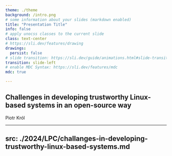 ```yaml
---
theme: ./theme
background: /intro.png
# some information about your slides (markdown enabled)
title: "Presentation Title"
info: false
# apply unocss classes to the current slide
class: text-center
# https://sli.dev/features/drawing
drawings:
  persist: false
# slide transition: https://sli.dev/guide/animations.html#slide-transitions
transition: slide-left
# enable MDC Syntax: https://sli.dev/features/mdc
mdc: true

---
```


## Challenges in developing trustworthy Linux-based systems in an open-source way
Piotr Król

---
src: ./2024/LPC/challanges-in-developing-trustworthy-linux-based-systems.md
---

